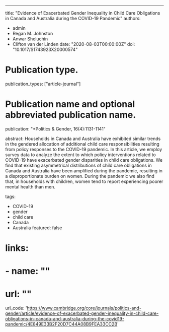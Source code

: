 ---
title: "Evidence of Exacerbated Gender Inequality in Child Care Obligations in Canada and Australia during the COVID-19 Pandemic"
authors:
- admin
- Regan M. Johnston
- Anwar Sheluchin
- Clifton van der Linden
date: "2020-08-03T00:00:00Z"
doi: "10.1017/S1743923X20000574"

# Publication type.
publication_types: ["article-journal"]

# Publication name and optional abbreviated publication name.
publication: "*Politics & Gender, 16(4):1131-1141"

abstract: Households in Canada and Australia have exhibited similar trends in the gendered allocation of additional child care responsibilities resulting from policy responses to the COVID-19 pandemic. In this article, we employ survey data to analyze the extent to which policy interventions related to COVID-19 have exacerbated gender disparities in child care obligations. We find that existing asymmetrical distributions of child care obligations in Canada and Australia have been amplified during the pandemic, resulting in a disproportionate burden on women. During the pandemic we also find that, in households with children, women tend to report experiencing poorer mental health than men.

tags:
- COVID-19
- gender
- child care
- Canada
- Australia
featured: false

# links:
# - name: ""
#   url: ""
url_code: 'https://www.cambridge.org/core/journals/politics-and-gender/article/evidence-of-exacerbated-gender-inequality-in-child-care-obligations-in-canada-and-australia-during-the-covid19-pandemic/4E849E33B2F20D7C44A08B9FEA33CC2B'
